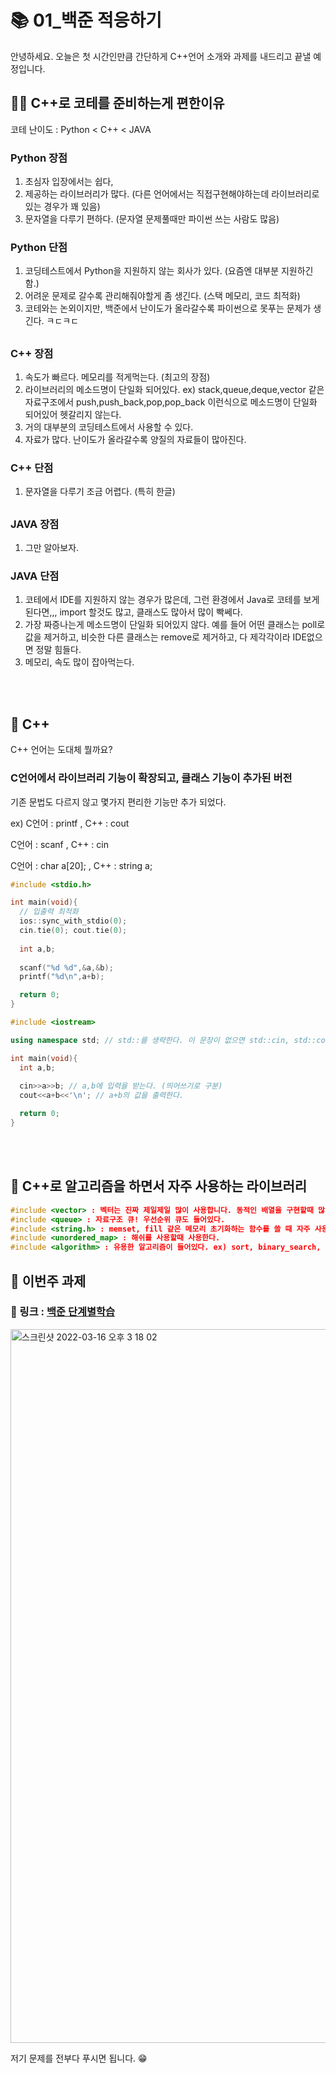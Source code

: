# 📚 01_백준 적응하기

안녕하세요. 오늘은 첫 시간인만큼 간단하게 C++언어 소개와 과제를 내드리고 끝낼 예정입니다.

## 😮‍💨 C++로 코테를 준비하는게 편한이유

코테 난이도 : Python < C++ < JAVA


### Python 장점

1. 초심자 입장에서는 쉽다, 
2. 제공하는 라이브러리가 많다. (다른 언어에서는 직접구현해야하는데 라이브러리로 있는 경우가 꽤 있음)
3. 문자열을 다루기 편하다. (문자열 문제풀때만 파이썬 쓰는 사람도 많음)

### Python 단점

1. 코딩테스트에서 Python을 지원하지 않는 회사가 있다. (요즘엔 대부분 지원하긴함.)
2. 어려운 문제로 갈수록 관리해줘야할게 좀 생긴다. (스택 메모리, 코드 최적화)
3. 코테와는 논외이지만, 백준에서 난이도가 올라갈수록 파이썬으로 못푸는 문제가 생긴다. ㅋㄷㅋㄷ

##

### C++ 장점

1. 속도가 빠르다. 메모리를 적게먹는다. (최고의 장점)
2. 라이브러리의 메소드명이 단일화 되어있다. ex) stack,queue,deque,vector 같은 자료구조에서 push,push_back,pop,pop_back 이런식으로 메소드명이 단일화 되어있어 헷갈리지 않는다.
3. 거의 대부분의 코딩테스트에서 사용할 수 있다.
4. 자료가 많다. 난이도가 올라갈수록 양질의 자료들이 많아진다.

### C++ 단점

1. 문자열을 다루기 조금 어렵다. (특히 한글)

##

### JAVA 장점

1. 그만 알아보자.

### JAVA 단점

1. 코테에서 IDE를 지원하지 않는 경우가 많은데, 그런 환경에서 Java로 코테를 보게된다면,,, import 할것도 많고, 클래스도 많아서 많이 빡쎄다.
2. 가장 짜증나는게 메소드명이 단일화 되어있지 않다. 예를 들어 어떤 클래스는 poll로 값을 제거하고, 비슷한 다른 클래스는 remove로 제거하고, 다 제각각이라 IDE없으면 정말 힘들다.
3. 메모리, 속도 많이 잡아먹는다.

<br/><br/>

## 🤔 C++

C++ 언어는 도대체 뭘까요?

### C언어에서 라이브러리 기능이 확장되고, 클래스 기능이 추가된 버전

기존 문법도 다르지 않고 몇가지 편리한 기능만 추가 되었다.

ex) C언어 : printf , C++ : cout

C언어 : scanf , C++ : cin

C언어 : char a[20]; , C++ : string a;

```c
#include <stdio.h>

int main(void){
  // 입출력 최적화
  ios::sync_with_stdio(0);
  cin.tie(0); cout.tie(0);
  
  int a,b;
  
  scanf("%d %d",&a,&b);
  printf("%d\n",a+b);

  return 0;
}
```

```c++
#include <iostream>

using namespace std; // std::를 생략한다. 이 문장이 없으면 std::cin, std::cout 이렇게 다 입력해야한다.

int main(void){
  int a,b;
  
  cin>>a>>b; // a,b에 입력을 받는다. (띄어쓰기로 구분)
  cout<<a+b<<'\n'; // a+b의 값을 출력한다.

  return 0;
}
```

<br/><br/>

## 📘 C++로 알고리즘을 하면서 자주 사용하는 라이브러리

```c++
#include <vector> : 벡터는 진짜 제일제일 많이 사용합니다. 동적인 배열을 구현할때 많이 사용합니다. (진짜 좋아요 이거)
#include <queue> : 자료구조 큐! 우선순위 큐도 들어있다.
#include <string.h> : memset, fill 같은 메모리 초기화하는 함수를 쓸 때 자주 사용한다.
#include <unordered_map> : 해쉬를 사용할때 사용한다.
#include <algorithm> : 유용한 알고리즘이 들어있다. ex) sort, binary_search, upper_bound, unique, ...
```

## 📁 이번주 과제

### 🔗 링크 : [백준 단계별학습](https://www.acmicpc.net/step)
<img width="1142" alt="스크린샷 2022-03-16 오후 3 18 02" src="https://user-images.githubusercontent.com/79779676/159172600-476f3004-ae77-419c-b0d6-fe1b62843c53.png">

저기 문제를 전부다 푸시면 됩니다. 😁
